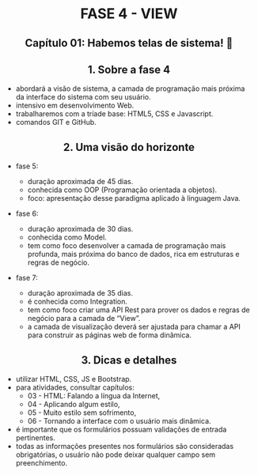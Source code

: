 <div id="fase03" align="center">
<h1>FASE 4 - VIEW</h1>
<h2>Capítulo 01: Habemos telas de sistema! 🚀</h2>
</div>

<div align="center">
<h2>1. Sobre a fase 4</h2>
</div>

- abordará a visão de sistema, a camada de programação mais próxima da interface do sistema com seu usuário.
- intensivo em desenvolvimento Web.
- trabalharemos com a tríade base: HTML5, CSS e Javascript.
- comandos GIT e GitHub.

<div align="center">
<h2>2. Uma visão do horizonte</h2>
</div>

- fase 5:
  - duração aproximada de 45 dias.
  - conhecida como OOP (Programação orientada a objetos).
  - foco: apresentação desse paradigma aplicado à linguagem Java.

- fase 6:
  - duração aproximada de 30 dias.
  - conhecida como Model.
  - tem como foco desenvolver a camada de programação mais profunda, mais próxima do banco de dados, rica em estruturas e regras de negócio.

- fase 7:
  - duração aproximada de 35 dias.
  - é conhecida como Integration.
  - tem como foco criar uma API Rest para prover os dados e regras de negócio para a camada de “View”.
  - a camada de visualização deverá ser ajustada para chamar a API para construir as páginas web de forma dinâmica.

<div align="center">
<h2>3. Dicas e detalhes</h2>
</div>

- utilizar HTML, CSS, JS e Bootstrap.
- para atividades, consultar capítulos:
  - 03 - HTML: Falando a língua da Internet, 
  - 04 - Aplicando algum estilo, 
  - 05 - Muito estilo sem sofrimento,
  - 06 - Tornando a interface com o usuário mais dinâmica.
- é importante que os formulários possuam validações de entrada pertinentes.
- todas as informações presentes nos formulários são consideradas obrigatórias, o usuário não pode deixar qualquer campo sem preenchimento.